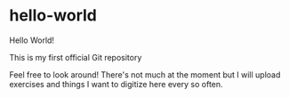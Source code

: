# hello-world
Hello World!

This is my first official Git repository

Feel free to look around! There's not much at the moment but I will upload exercises and things I want to digitize here every so often.
